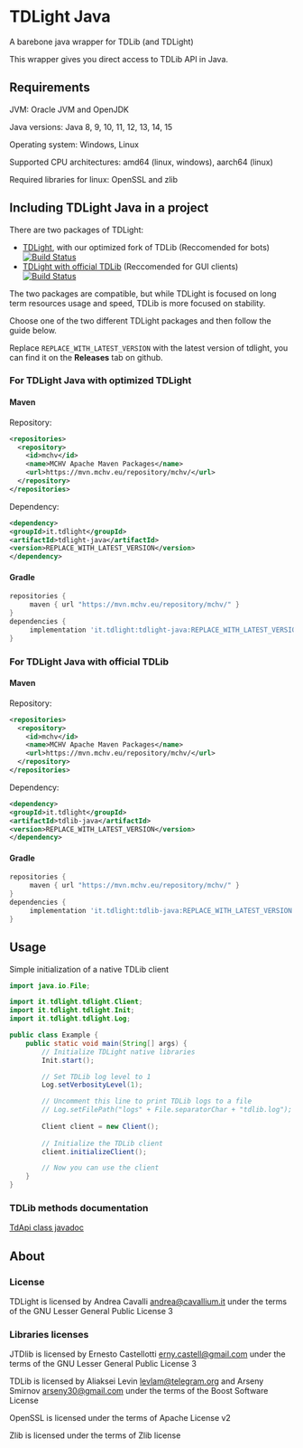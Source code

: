 TDLight Java
====================

A barebone java wrapper for TDLib (and TDLight)

This wrapper gives you direct access to TDLib API in Java.

## Requirements
JVM: Oracle JVM and OpenJDK

Java versions: Java 8, 9, 10, 11, 12, 13, 14, 15

Operating system: Windows, Linux

Supported CPU architectures: amd64 (linux, windows), aarch64 (linux)

Required libraries for linux: OpenSSL and zlib

## Including TDLight Java in a project

There are two packages of TDLight:
  - [TDLight](#For-TDLight-Java-with-optimized-TDLight), with our optimized fork of TDLib (Reccomended for bots) [![Build Status](https://travis-ci.org/tdlight-team/tdlight-java.svg?branch=dev)](https://travis-ci.org/tdlight-team/tdlight-java)
  - [TDLight with official TDLib](#For-TDLight-Java-with-official-TDLib) (Reccomended for GUI clients) [![Build Status](https://travis-ci.org/tdlight-team/tdlight-java.svg?branch=td-dev)](https://travis-ci.org/tdlight-team/tdlight-java)

The two packages are compatible, but while TDLight is focused on long term resources usage and speed, TDLib is more focused on stability.

Choose one of the two different TDLight packages and then follow the guide below.

Replace `REPLACE_WITH_LATEST_VERSION` with the latest version of tdlight, you can find it on the **Releases** tab on github.
### For TDLight Java with optimized TDLight
#### Maven
Repository:
```xml
<repositories>
  <repository>
    <id>mchv</id>
    <name>MCHV Apache Maven Packages</name>
    <url>https://mvn.mchv.eu/repository/mchv/</url>
  </repository>
</repositories>
```
Dependency:
```xml
<dependency>
<groupId>it.tdlight</groupId>
<artifactId>tdlight-java</artifactId>
<version>REPLACE_WITH_LATEST_VERSION</version>
</dependency>
```
#### Gradle
```groovy
repositories {
     maven { url "https://mvn.mchv.eu/repository/mchv/" }
}
dependencies {
     implementation 'it.tdlight:tdlight-java:REPLACE_WITH_LATEST_VERSION'
}
```
### For TDLight Java with official TDLib
#### Maven
Repository:
```xml
<repositories>
  <repository>
    <id>mchv</id>
    <name>MCHV Apache Maven Packages</name>
    <url>https://mvn.mchv.eu/repository/mchv/</url>
  </repository>
</repositories>
```
Dependency:
```xml
<dependency>
<groupId>it.tdlight</groupId>
<artifactId>tdlib-java</artifactId>
<version>REPLACE_WITH_LATEST_VERSION</version>
</dependency>
```
#### Gradle
```groovy
repositories {
     maven { url "https://mvn.mchv.eu/repository/mchv/" }
}
dependencies {
     implementation 'it.tdlight:tdlib-java:REPLACE_WITH_LATEST_VERSION'
}
```

## Usage
Simple initialization of a native TDLib client
```java
import java.io.File;

import it.tdlight.tdlight.Client;
import it.tdlight.tdlight.Init;
import it.tdlight.tdlight.Log;

public class Example {
    public static void main(String[] args) {
        // Initialize TDLight native libraries
        Init.start();

        // Set TDLib log level to 1
        Log.setVerbosityLevel(1);

        // Uncomment this line to print TDLib logs to a file
        // Log.setFilePath("logs" + File.separatorChar + "tdlib.log");
        
        Client client = new Client();
        
        // Initialize the TDLib client
        client.initializeClient();

        // Now you can use the client
    }
}
```

### TDLib methods documentation
[TdApi class javadoc](https://tdlight-team.github.io/tdlight-docs)

## About
### License
TDLight is licensed by Andrea Cavalli <andrea@cavallium.it> under the terms of the GNU Lesser General Public License 3

### Libraries licenses

JTDlib is licensed by Ernesto Castellotti <erny.castell@gmail.com> under the terms of the GNU Lesser General Public License 3

TDLib is licensed by Aliaksei Levin <levlam@telegram.org> and Arseny Smirnov <arseny30@gmail.com> under the terms of the Boost Software License				

OpenSSL is licensed under the terms of Apache License v2

Zlib is licensed under the terms of Zlib license
